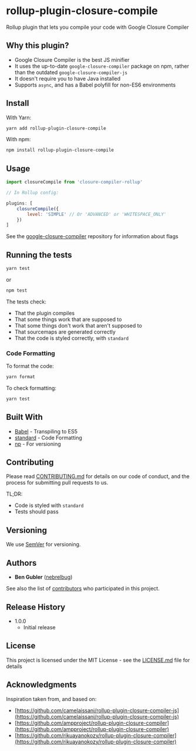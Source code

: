 # rollup-plugin-closure-compile

Rollup plugin that lets you compile your code with Google Closure Compiler

## Why this plugin?

- Google Closure Compiler is the best JS minifier
- It uses the up-to-date `google-closure-compiler` package on npm, rather than the outdated `google-closure-compiler-js`
- It doesn't require you to have Java installed
- Supports `async`, and has a Babel polyfill for non-ES6 environments

## Install

With Yarn:

```sh
yarn add rollup-plugin-closure-compile
```

With npm:

```sh
npm install rollup-plugin-closure-compile
```

## Usage

```js
import closureCompile from 'closure-compiler-rollup'

// In Rollup config:

plugins: [
    closureCompile({
        level: 'SIMPLE' // Or 'ADVANCED' or 'WHITESPACE_ONLY'
    })
]
```

See the [google-closure-compiler](https://www.npmjs.com/package/google-closure-compiler) repository for information about flags

## Running the tests

```sh
yarn test
```
or
```sh
npm test
```

The tests check:
- That the plugin compiles
- That some things work that are supposed to
- That some things don't work that aren't supposed to
- That sourcemaps are generated correctly
- That the code is styled correctly, with `standard`

### Code Formatting

To format the code:

```sh
yarn format
```

To check formatting:

```sh
yarn test
```

## Built With

- [Babel](https://babeljs.io/) - Transpiling to ES5
- [standard](https://github.com/standard/standard) - Code Formatting
- [np](https://github.com/sindresorhus/np) - For versioning

## Contributing

Please read [CONTRIBUTING.md](https://gist.github.com/PurpleBooth/b24679402957c63ec426) for details on our code of conduct, and the process for submitting pull requests to us.

TL;DR:
- Code is styled with `standard`
- Tests should pass

## Versioning

We use [SemVer](http://semver.org/) for versioning.

## Authors

- **Ben Gubler** ([nebrelbug](https://github.com/nebrelbug))

See also the list of [contributors](https://github.com/your/project/contributors) who participated in this project.

## Release History

* 1.0.0
    * Initial release


## License

This project is licensed under the MIT License - see the [LICENSE.md](LICENSE.md) file for details

## Acknowledgments

Inspiration taken from, and based on:

* [https://github.com/camelaissani/rollup-plugin-closure-compiler-js](https://github.com/camelaissani/rollup-plugin-closure-compiler-js)
* [https://github.com/ampproject/rollup-plugin-closure-compiler](https://github.com/ampproject/rollup-plugin-closure-compiler)
* [https://github.com/rikuayanokozy/rollup-plugin-closure-compiler](https://github.com/rikuayanokozy/rollup-plugin-closure-compiler)
